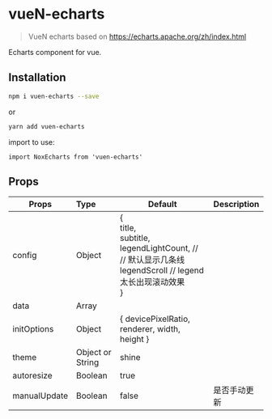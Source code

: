# vueN-echarts

> VueN echarts based on https://echarts.apache.org/zh/index.html

Echarts component for vue. 

## Installation

```sh
npm i vuen-echarts --save
```

or 

```sh
yarn add vuen-echarts
```

import to use:

```JS
import NoxEcharts from 'vuen-echarts'
```

## Props

| Props               | Type      | Default                                         | Description  |
| --------------------|:----------| ------------------------------------------------|--------------|
| config               | Object    | { <br/>title, <br/>subtitle, <br/>legendLightCount, // // 默认显示几条线<br/>legendScroll // legend太长出现滚动效果<br/>}                              |              |
| data                | Array     |                                                 |              |
| initOptions         | Object    | { devicePixelRatio, renderer, width, height }   |              |
| theme               | Object or String | shine                                    |              |
| autoresize          | Boolean   | true                                            |              |
| manualUpdate        | Boolean   | false                                           | 是否手动更新   |
